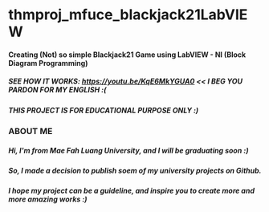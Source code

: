# thmproj_mfuce_blackjack21LabVIEW
#### Creating (Not) so simple Blackjack21 Game using LabVIEW - NI (Block Diagram Programming)
##### SEE HOW IT WORKS: https://youtu.be/KqE6MkYGUA0 << I BEG YOU PARDON FOR MY ENGLISH :(
##### THIS PROJECT IS FOR EDUCATIONAL PURPOSE ONLY :)

### ABOUT ME
##### Hi, I'm from Mae Fah Luang University, and I will be graduating soon :)
##### So, I made a decision to publish soem of my university projects on Github.
##### I hope my project can be a guideline, and inspire you to create more and more amazing works :)
